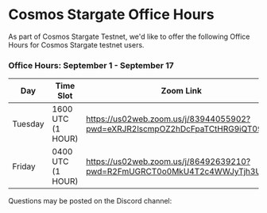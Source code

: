 # Cosmos Stargate Office Hours

As part of Cosmos Stargate Testnet, we'd like to offer the following Office Hours for Cosmos Stargate testnet users.

### Office Hours: September 1 - September 17

| Day                    | Time Slot               | Zoom Link              |
| ---------------------- | ----------------------  |----------------------  |
| Tuesday                | 1600 UTC (1 HOUR)       |https://us02web.zoom.us/j/83944055902?pwd=eXRJR2lscmpOZ2hDcFpaTCtHRG9iQT09 |
| Friday                |  0400 UTC (1 HOUR)       |https://us02web.zoom.us/j/86492639210?pwd=R2FmUGRCT0o0MkU4T2c4WWJyTjh3UT09 |

Questions may be posted on the Discord channel: 
